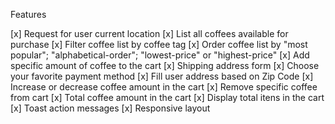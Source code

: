 Features

[x] Request for user current location
[x] List all coffees available for purchase
[x] Filter coffee list by coffee tag
[x] Order coffee list by "most popular"; "alphabetical-order"; "lowest-price" or "highest-price"
[x] Add specific amount of coffee to the cart
[x] Shipping address form
[x] Choose your favorite payment method
[x] Fill user address based on Zip Code
[x] Increase or decrease coffee amount in the cart
[x] Remove specific coffee from cart
[x] Total coffee amount in the cart
[x] Display total itens in the cart
[x] Toast action messages
[x] Responsive layout
